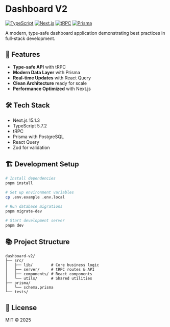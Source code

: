 # Dashboard V2

[![TypeScript](https://img.shields.io/badge/TypeScript-5.7.2-blue.svg)](https://www.typescriptlang.org/)
[![Next.js](https://img.shields.io/badge/Next.js-15.1.3-black.svg)](https://nextjs.org/)
[![tRPC](https://img.shields.io/badge/tRPC-next-blue.svg)](https://trpc.io/)
[![Prisma](https://img.shields.io/badge/Prisma-5.12.1-green.svg)](https://www.prisma.io/)

A modern, type-safe dashboard application demonstrating best practices in full-stack development.

## 🚀 Features

- **Type-safe API** with tRPC
- **Modern Data Layer** with Prisma
- **Real-time Updates** with React Query
- **Clean Architecture** ready for scale
- **Performance Optimized** with Next.js

## 🛠️ Tech Stack

- Next.js 15.1.3
- TypeScript 5.7.2
- tRPC
- Prisma with PostgreSQL
- React Query
- Zod for validation

## 🏗️ Development Setup

```bash
# Install dependencies
pnpm install

# Set up environment variables
cp .env.example .env.local

# Run database migrations
pnpm migrate-dev

# Start development server
pnpm dev
```

## 📚 Project Structure

```
dashboard-v2/
├── src/
│   ├── lib/        # Core business logic
│   ├── server/     # tRPC routes & API
│   ├── components/ # React components
│   └── utils/      # Shared utilities
├── prisma/
│   └── schema.prisma
└── tests/
```

## 📄 License

MIT © 2025
